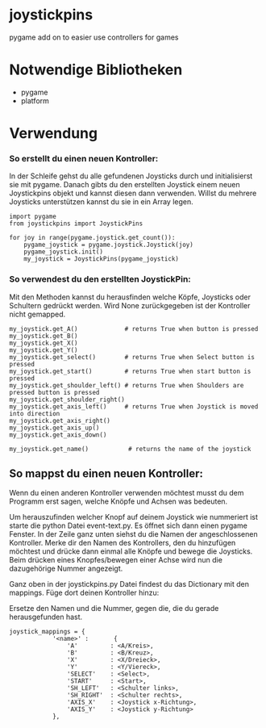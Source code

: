 # joystickpins
pygame add on to easier use controllers for games

# Notwendige Bibliotheken
- pygame
- platform

# Verwendung
### So erstellt du einen neuen Kontroller:
In der Schleife gehst du alle gefundenen Joysticks durch und initialisierst sie mit pygame. Danach gibts du den erstellten Joystick einem neuen Joystickpins objekt und kannst diesen dann verwenden.
Willst du mehrere Joysticks unterstützen kannst du sie in ein Array legen.
```
import pygame
from joystickpins import JoystickPins

for joy in range(pygame.joystick.get_count()):
    pygame_joystick = pygame.joystick.Joystick(joy)
    pygame_joystick.init()
    my_joystick = JoystickPins(pygame_joystick)
```

### So verwendest du den erstellten JoystickPin:
Mit den Methoden kannst du herausfinden welche Köpfe, Joysticks oder Schultern gedrückt werden. Wird None zurückgegeben ist der Kontroller nicht gemapped.
```
my_joystick.get_A()             # returns True when button is pressed
my_joystick.get_B()
my_joystick.get_X()
my_joystick.get_Y()
my_joystick.get_select()        # returns True when Select button is pressed
my_joystick.get_start()         # returns True when start button is pressed
my_joystick.get_shoulder_left() # returns True when Shoulders are pressed button is pressed
my_joystick.get_shoulder_right()
my_joystick.get_axis_left()     # returns True when Joystick is moved into direction
my_joystick.get_axis_right()
my_joystick.get_axis_up()
my_joystick.get_axis_down()

my_joystick.get_name()           # returns the name of the joystick
```

## So mappst du einen neuen Kontroller:
Wenn du einen anderen Kontroller verwenden möchtest musst du dem Programm erst sagen, welche Knöpfe und Achsen was bedeuten.

Um herauszufinden welcher Knopf auf deinem Joystick wie nummeriert ist starte die python Datei event-text.py.
Es öffnet sich dann einen pygame Fenster. In der Zeile ganz unten siehst du die Namen der angeschlossenen Kontroller.
Merke dir den Namen des Kontrollers, den du hinzufügen möchtest und drücke dann einmal alle Knöpfe und bewege die Joysticks.
Beim drücken eines Knopfes/bewegen einer Achse wird nun die dazugehörige Nummer angezeigt.

Ganz oben in der joystickpins.py Datei findest du das Dictionary mit den mappings. Füge dort deinen Kontroller hinzu:

Ersetze den Namen und die Nummer, gegen die, die du gerade herausgefunden hast.
```
joystick_mappings = {
            '<name>' :       {
                'A'         : <A/Kreis>,
                'B'         : <B/Kreuz>,
                'X'         : <X/Dreieck>,
                'Y'         : <Y/Viereck>,
                'SELECT'    : <Select>,
                'START'     : <Start>,
                'SH_LEFT'   : <Schulter links>,
                'SH_RIGHT'  : <Schulter rechts>,
                'AXIS_X'    : <Joystick x-Richtung>,
                'AXIS_Y'    : <Joystick y-Richtung>
            },
```
